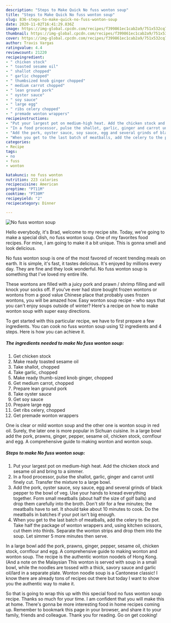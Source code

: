 ```yaml
---
description: "Steps to Make Quick No fuss wonton soup"
title: "Steps to Make Quick No fuss wonton soup"
slug: 836-steps-to-make-quick-no-fuss-wonton-soup
date: 2020-11-02T16:41:29.836Z
image: https://img-global.cpcdn.com/recipes/f399861ec1cab2a9/751x532cq70/no-fuss-wonton-soup-recipe-main-photo.jpg
thumbnail: https://img-global.cpcdn.com/recipes/f399861ec1cab2a9/751x532cq70/no-fuss-wonton-soup-recipe-main-photo.jpg
cover: https://img-global.cpcdn.com/recipes/f399861ec1cab2a9/751x532cq70/no-fuss-wonton-soup-recipe-main-photo.jpg
author: Travis Vargas
ratingvalue: 4.4
reviewcount: 21220
recipeingredient:
- " chicken stock"
- " toasted sesame oil"
- " shallot chopped"
- " garlic chopped"
- " thumbsized knob ginger chopped"
- " medium carrot chopped"
- " lean ground pork"
- " oyster sauce"
- " soy sauce"
- " large egg"
- " ribs celery chopped"
- " premade wonton wrappers"
recipeinstructions:
- "Put your largest pot on medium-high heat. Add the chicken stock and sesame oil and bring to a simmer."
- "In a food processor, pulse the shallot, garlic, ginger and carrot until finely cut. Transfer the mixture to a large bowl."
- "Add the pork, oyster sauce, soy sauce, egg and several grinds of black pepper to the bowl of veg. Use your hands to knead everything together. Form small meatballs (about half the size of golf balls) and drop them carefully into the broth. Don&#39;t stir for a few minutes; the meatballs have to set. It should take about 10 minutes to cook. Do the meatballs in batches if your pot isn&#39;t big enough."
- "When you get to the last batch of meatballs, add the celery to the pot. Take half the package of wonton wrappers and, using kitchen scissors, cut them into thirds. Separate the wonton strips and drop them into the soup. Let simmer 5 more minutes then serve."
categories:
- Recipe
tags:
- no
- fuss
- wonton

katakunci: no fuss wonton 
nutrition: 223 calories
recipecuisine: American
preptime: "PT11M"
cooktime: "PT30M"
recipeyield: "2"
recipecategory: Dinner

---
```



![No fuss wonton soup](https://img-global.cpcdn.com/recipes/f399861ec1cab2a9/751x532cq70/no-fuss-wonton-soup-recipe-main-photo.jpg)

Hello everybody, it's Brad, welcome to my recipe site. Today, we're going to make a special dish, no fuss wonton soup. One of my favorites food recipes. For mine, I am going to make it a bit unique. This is gonna smell and look delicious.

No fuss wonton soup is one of the most favored of recent trending meals on earth. It is simple, it's fast, it tastes delicious. It's enjoyed by millions every day. They are fine and they look wonderful. No fuss wonton soup is something that I've loved my entire life.

These wontons are filled with a juicy pork and prawn / shrimp filling and will knock your socks off. If you&#39;ve ever had store bought frozen wontons or wontons from a good value Chinese place that probably uses frozen wontons, you will be amazed how. Easy wonton soup recipe - who says that you can&#39;t enjoy soups outside of winter? Here&#39;s a recipe on how to make wonton soup with super easy directions.


To get started with this particular recipe, we have to first prepare a few ingredients. You can cook no fuss wonton soup using 12 ingredients and 4 steps. Here is how you can achieve it.

<!--inarticleads1-->

##### The ingredients needed to make No fuss wonton soup:

1. Get  chicken stock
1. Make ready  toasted sesame oil
1. Take  shallot, chopped
1. Take  garlic, chopped
1. Make ready  thumb-sized knob ginger, chopped
1. Get  medium carrot, chopped
1. Prepare  lean ground pork
1. Take  oyster sauce
1. Get  soy sauce
1. Prepare  large egg
1. Get  ribs celery, chopped
1. Get  premade wonton wrappers


One is clear or mild wonton soup and the other one is wonton soup in red oil. Surely, the later one is more popular in Sichuan cuisine. In a large bowl add the pork, prawns, ginger, pepper, sesame oil, chicken stock, cornflour and egg. A comprehensive guide to making wonton and wonton soup. 

<!--inarticleads2-->

##### Steps to make No fuss wonton soup:

1. Put your largest pot on medium-high heat. Add the chicken stock and sesame oil and bring to a simmer.
1. In a food processor, pulse the shallot, garlic, ginger and carrot until finely cut. Transfer the mixture to a large bowl.
1. Add the pork, oyster sauce, soy sauce, egg and several grinds of black pepper to the bowl of veg. Use your hands to knead everything together. Form small meatballs (about half the size of golf balls) and drop them carefully into the broth. Don&#39;t stir for a few minutes; the meatballs have to set. It should take about 10 minutes to cook. Do the meatballs in batches if your pot isn&#39;t big enough.
1. When you get to the last batch of meatballs, add the celery to the pot. Take half the package of wonton wrappers and, using kitchen scissors, cut them into thirds. Separate the wonton strips and drop them into the soup. Let simmer 5 more minutes then serve.


In a large bowl add the pork, prawns, ginger, pepper, sesame oil, chicken stock, cornflour and egg. A comprehensive guide to making wonton and wonton soup. The recipe is the authentic wonton noodels of Hong Kong. (And a note on the Malaysian This wonton is served with soup in a small bowl, while the noodles are tossed with a thick, savory sauce and garlic oil/lard in a separate plate. Wonton noodle soup is a Cantonese classic! I know there are already tons of recipes out there but today I want to show you the authentic way to make it. 

So that is going to wrap this up with this special food no fuss wonton soup recipe. Thanks so much for your time. I am confident that you will make this at home. There's gonna be more interesting food in home recipes coming up. Remember to bookmark this page in your browser, and share it to your family, friends and colleague. Thank you for reading. Go on get cooking!
